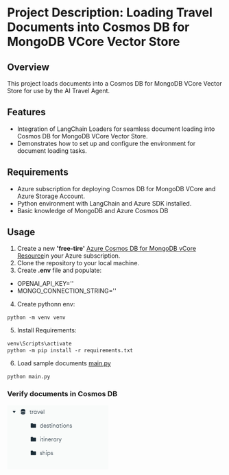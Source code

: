 # Project Description: Loading Travel Documents into Cosmos DB for MongoDB VCore Vector Store

## Overview
This project loads documents into a Cosmos DB for MongoDB VCore Vector Store for use by the AI Travel Agent.

## Features
- Integration of LangChain Loaders for seamless document loading into Cosmos DB for MongoDB VCore Vector Store.
- Demonstrates how to set up and configure the environment for document  loading tasks.

## Requirements
- Azure subscription for deploying Cosmos DB for MongoDB VCore and Azure Storage Account.
- Python environment with LangChain and Azure SDK installed.
- Basic knowledge of MongoDB and Azure Cosmos DB

## Usage
1. Create a new **'free-tire'** [Azure Cosmos DB for MongoDB vCore Resource](https://learn.microsoft.com/en-us/azure/cosmos-db/mongodb/vcore/quickstart-portal)in your Azure subscription.
2. Clone the repository to your local machine.
3. Create **.env** file and populate:
- OPENAI_API_KEY=''
- MONGO_CONNECTION_STRING=''
4. Create pythonn env: 
```
python -m venv venv
```
5. Install Requirements:
```
venv\Scripts\activate
python -m pip install -r requirements.txt
```
6. Load sample documents [main.py](main.py)
```
python main.py
```

### Verify documents in Cosmos DB
![travel database](../images/cosmos_db_travel_database.PNG)
